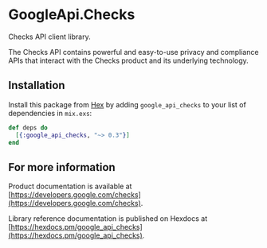 # GoogleApi.Checks

Checks API client library.

The Checks API contains powerful and easy-to-use privacy and compliance APIs that interact with the Checks product and its underlying technology.

## Installation

Install this package from [Hex](https://hex.pm) by adding
`google_api_checks` to your list of dependencies in `mix.exs`:

```elixir
def deps do
  [{:google_api_checks, "~> 0.3"}]
end
```

## For more information

Product documentation is available at [https://developers.google.com/checks](https://developers.google.com/checks).

Library reference documentation is published on Hexdocs at
[https://hexdocs.pm/google_api_checks](https://hexdocs.pm/google_api_checks).

